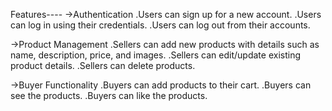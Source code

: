 Features----
->Authentication
.Users can sign up for a new account.
.Users can log in using their credentials.
.Users can log out from their accounts.

->Product Management
.Sellers can add new products with details such as name, description, price, and images.
.Sellers can edit/update existing product details.
.Sellers can delete products.

->Buyer Functionality
.Buyers can add products to their cart.
.Buyers can see the products.
.Buyers can like the products.
